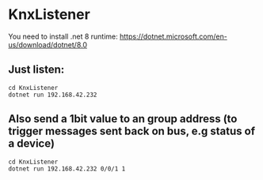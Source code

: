 # KnxListener

You need to install .net 8 runtime:
https://dotnet.microsoft.com/en-us/download/dotnet/8.0

## Just listen:
```
cd KnxListener
dotnet run 192.168.42.232
```

## Also send a 1bit value to an group address (to trigger messages sent back on bus, e.g status of a device)
```
cd KnxListener
dotnet run 192.168.42.232 0/0/1 1
```
